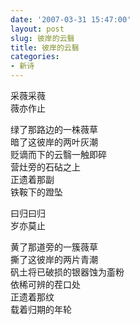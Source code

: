 ```yaml
---
date: '2007-03-31 15:47:00'
layout: post
slug: 彼岸的云翳
title: 彼岸的云翳
categories:
- 新诗
---
```

采薇采薇  
薇亦作止

绿了那路边的一株薇草  
暗了这彼岸的两叶灰潮  
贬谪而下的云翳一触即碎  
营灶旁的石砧之上  
正遗着那副  
铁鞍下的蹬坠

曰归曰归  
岁亦莫止

黄了那道旁的一簇薇草  
撕了这彼岸的两片青潮  
矾土将已破损的银器蚀为齑粉  
依稀可辨的茬口处  
正遗着那纹  
载着归期的年轮
